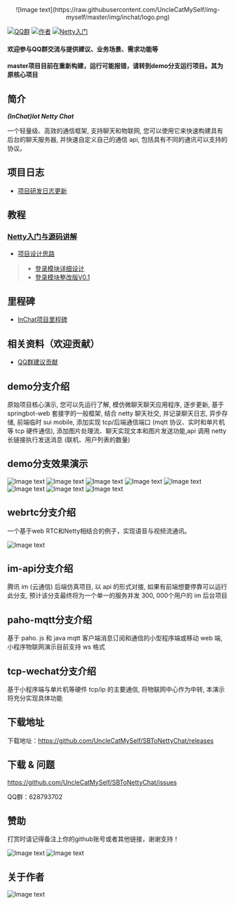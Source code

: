 

<center>![Image text](https://raw.githubusercontent.com/UncleCatMySelf/img-myself/master/img/inchat/logo.png)</center>

[![QQ群](https://img.shields.io/badge/QQ%E7%BE%A4-628793702-yellow.svg)](https://jq.qq.com/?_wv=1027&k=57X4L74)
[![作者](https://img.shields.io/badge/%E4%BD%9C%E8%80%85-MySelf-blue.svg)](https://github.com/UncleCatMySelf)
[![Netty入门](https://img.shields.io/badge/%E5%AD%A6%E4%B9%A0-Netty%E5%85%A5%E9%97%A8-ff69b4.svg)](doc/study/mulu.md)


#### 欢迎参与QQ群交流与提供建议、业务场景、需求功能等

**master项目目前在重新构建，运行可能报错，请转到demo分支运行项目。其为原核心项目**

## 简介

***(InChat)Iot Netty Chat***

一个轻量级、高效的通信框架, 支持聊天和物联网, 您可以使用它来快速构建具有后台的聊天服务器, 并快速自定义自己的通信 api, 包括具有不同的通讯可以支持的协议。

## 项目日志

* [项目研发日志更新](doc/Project-Log-cn.md)

## 教程

### [Netty入门与源码讲解](doc/study/mulu.md)
* [项目设计思路](doc/design_cn.md)

> * [登录模块详细设计](doc/detail/Login-cn.md)
> * [登录模块整改版V0.1](doc/detail/login_rect.md)

## 里程碑

* [InChat项目里程碑](doc/goal/goal.md)

## 相关资料（欢迎贡献）

* [QQ群建议贡献](doc/advice/advice.md)

## demo分支介绍

原始项目核心演示, 您可以先运行了解, 模仿微聊天聊天应用程序, 逐步更新, 基于 springbot-web 套接字的一般框架, 结合 netty 聊天社交, 并记录聊天日志, 异步存储, 前端临时 sui mobile, 添加实现 tcp/后端通信端口 (mqtt 协议、实时和单片机等 tcp 硬件通信), 添加图片处理流、聊天实现文本和图片发送功能,api 调用 netty 长链接执行发送消息 (联机、用户列表的数量)

## demo分支效果演示

![Image text](https://raw.githubusercontent.com/UncleCatMySelf/img-myself/master/img/nettychat/001%20(5).png)
![Image text](https://raw.githubusercontent.com/UncleCatMySelf/img-myself/master/img/nettychat/001%20(3).png)
![Image text](https://raw.githubusercontent.com/UncleCatMySelf/img-myself/master/img/nettychat/001%20(4).png)
![Image text](https://raw.githubusercontent.com/UncleCatMySelf/img-myself/master/img/nettychat/001%20(2).png)
![Image text](https://raw.githubusercontent.com/UncleCatMySelf/img-myself/master/img/nettychat/001%20(1).png)
![Image text](https://raw.githubusercontent.com/UncleCatMySelf/img-myself/master/img/nettychat/9.png)
![Image text](https://raw.githubusercontent.com/UncleCatMySelf/img-myself/master/img/nettychat/10.png)
![Image text](https://raw.githubusercontent.com/UncleCatMySelf/img-myself/master/img/nettychat/11.png)

## webrtc分支介绍

一个基于web RTC和Netty相结合的例子，实现语音与视频流通讯。

![Image text](https://raw.githubusercontent.com/UncleCatMySelf/img-myself/master/img/webrtc/TIM%E5%9B%BE%E7%89%8720181121150540.png)

## im-api分支介绍

腾讯 im (云通信) 后端仿真项目, 以 api 的形式对接, 如果有前端想要停靠可以运行此分支, 预计该分支最终将为一个单一的服务并发 300, 000个用户的 im 后台项目

## paho-mqtt分支介绍

基于 paho. js 和 java mqtt 客户端消息订阅和通信的小型程序端或移动 web 端, 小程序物联网演示目前支持 ws 格式

## tcp-wechat分支介绍

基于小程序端与单片机等硬件 tcp/ip 的主要通信, 将物联网中心作为中转, 本演示将充分实现具体功能

## 下载地址

下载地址：https://github.com/UncleCatMySelf/SBToNettyChat/releases

## 下载 & 问题

https://github.com/UncleCatMySelf/SBToNettyChat/issues

QQ群：628793702

## 赞助

打赏时请记得备注上你的github账号或者其他链接，谢谢支持！

![Image text](https://raw.githubusercontent.com/UncleCatMySelf/img-myself/master/img/%E4%BB%98%E6%AC%BE.png)
![Image text](https://raw.githubusercontent.com/UncleCatMySelf/img-myself/master/img/%E6%94%AF%E4%BB%98%E5%AE%9D.png)

## 关于作者

![Image text](https://raw.githubusercontent.com/UncleCatMySelf/img-myself/master/img/%E5%85%AC%E4%BC%97%E5%8F%B7.png)

